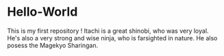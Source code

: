 # Hello-World
This is my first repository !
Itachi is a great shinobi, who was very loyal. He's also a very strong and wise ninja, who is farsighted in nature. He also posess the Magekyo Sharingan.
